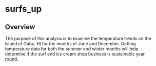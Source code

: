 # surfs_up

## Overview 
The purpose of this analysis is to examine the temperature trends on the island of Oahu, HI for the months of June and December.  Getting temperature data for both the summer and winter months will help determine if the surf and ice cream shop business is sustainable year round.  
